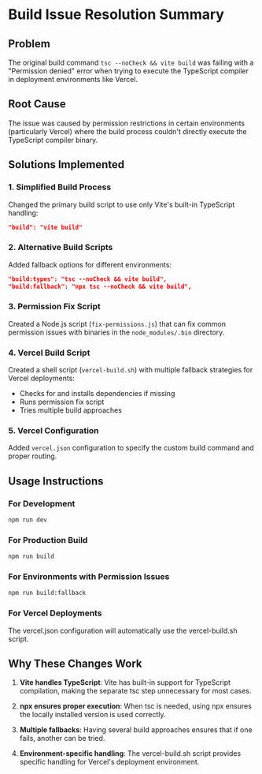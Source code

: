 # Build Issue Resolution Summary

## Problem
The original build command `tsc --noCheck && vite build` was failing with a "Permission denied" error when trying to execute the TypeScript compiler in deployment environments like Vercel.

## Root Cause
The issue was caused by permission restrictions in certain environments (particularly Vercel) where the build process couldn't directly execute the TypeScript compiler binary.

## Solutions Implemented

### 1. Simplified Build Process
Changed the primary build script to use only Vite's built-in TypeScript handling:
```json
"build": "vite build"
```

### 2. Alternative Build Scripts
Added fallback options for different environments:
```json
"build:types": "tsc --noCheck && vite build",
"build:fallback": "npx tsc --noCheck && vite build",
```

### 3. Permission Fix Script
Created a Node.js script (`fix-permissions.js`) that can fix common permission issues with binaries in the `node_modules/.bin` directory.

### 4. Vercel Build Script
Created a shell script (`vercel-build.sh`) with multiple fallback strategies for Vercel deployments:
- Checks for and installs dependencies if missing
- Runs permission fix script
- Tries multiple build approaches

### 5. Vercel Configuration
Added `vercel.json` configuration to specify the custom build command and proper routing.

## Usage Instructions

### For Development
```bash
npm run dev
```

### For Production Build
```bash
npm run build
```

### For Environments with Permission Issues
```bash
npm run build:fallback
```

### For Vercel Deployments
The vercel.json configuration will automatically use the vercel-build.sh script.

## Why These Changes Work

1. **Vite handles TypeScript**: Vite has built-in support for TypeScript compilation, making the separate tsc step unnecessary for most cases.

2. **npx ensures proper execution**: When tsc is needed, using npx ensures the locally installed version is used correctly.

3. **Multiple fallbacks**: Having several build approaches ensures that if one fails, another can be tried.

4. **Environment-specific handling**: The vercel-build.sh script provides specific handling for Vercel's deployment environment.